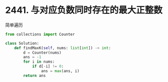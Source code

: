 # 2441. 与对应负数同时存在的最大正整数

简单遍历

```python
from collections import Counter

class Solution:
    def findMaxK(self, nums: list[int]) -> int:
        d = Counter(nums)
        ans = -1
        for i in nums:
            if d[-i] != 0:
                ans = max(ans, i)
        return ans
```